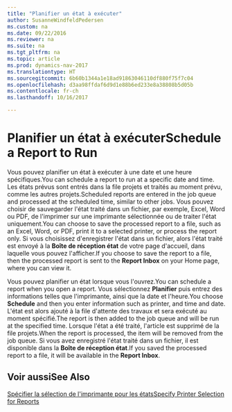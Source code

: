```yaml
---
title: "Planifier un état à exécuter"
author: SusanneWindfeldPedersen
ms.custom: na
ms.date: 09/22/2016
ms.reviewer: na
ms.suite: na
ms.tgt_pltfrm: na
ms.topic: article
ms.prod: dynamics-nav-2017
ms.translationtype: HT
ms.sourcegitcommit: 6b60b1344a1e18ad91863046110df880f75f7c04
ms.openlocfilehash: d3aa98ffdaf6d9d1e88b6ed233e8a38808b5d05b
ms.contentlocale: fr-ch
ms.lasthandoff: 10/16/2017

---
```

    
# <a name="schedule-a-report-to-run"></a><span data-ttu-id="3753e-102">Planifier un état à exécuter</span><span class="sxs-lookup"><span data-stu-id="3753e-102">Schedule a Report to Run</span></span>
<span data-ttu-id="3753e-103">Vous pouvez planifier un état à exécuter à une date et une heure spécifiques.</span><span class="sxs-lookup"><span data-stu-id="3753e-103">You can schedule a report to run at a specific date and time.</span></span> <span data-ttu-id="3753e-104">Les états prévus sont entrés dans la file projets et traités au moment prévu, comme les autres projets.</span><span class="sxs-lookup"><span data-stu-id="3753e-104">Scheduled reports are entered in the job queue and processed at the scheduled time, similar to other jobs.</span></span> <span data-ttu-id="3753e-105">Vous pouvez choisir de sauvegarder l'état traité dans un fichier, par exemple, Excel, Word ou PDF, de l'imprimer sur une imprimante sélectionnée ou de traiter l'état uniquement.</span><span class="sxs-lookup"><span data-stu-id="3753e-105">You can choose to save the processed report to a file, such as an Excel, Word, or PDF, print it to a selected printer, or process the report only.</span></span> <span data-ttu-id="3753e-106">Si vous choisissez d'enregistrer l'état dans un fichier, alors l'état traité est envoyé à la **Boîte de réception état** de votre page d'accueil, dans laquelle vous pouvez l'afficher.</span><span class="sxs-lookup"><span data-stu-id="3753e-106">If you choose to save the report to a file, then the processed report is sent to the **Report Inbox** on your Home page, where you can view it.</span></span> 

<span data-ttu-id="3753e-107">Vous pouvez planifier un état lorsque vous l'ouvrez.</span><span class="sxs-lookup"><span data-stu-id="3753e-107">You can schedule a report when you open a report.</span></span> <span data-ttu-id="3753e-108">Vous sélectionnez **Planifier** puis entrez des informations telles que l'imprimante, ainsi que la date et l'heure.</span><span class="sxs-lookup"><span data-stu-id="3753e-108">You choose **Schedule** and then you enter information such as printer, and time and date.</span></span> <span data-ttu-id="3753e-109">L'état est alors ajouté à la file d'attente des travaux et sera exécuté au moment spécifié.</span><span class="sxs-lookup"><span data-stu-id="3753e-109">The report is then added to the job queue and will be run at the specified time.</span></span> <span data-ttu-id="3753e-110">Lorsque l'état a été traité, l'article est supprimé de la file projets.</span><span class="sxs-lookup"><span data-stu-id="3753e-110">When the report is processed, the item will be removed from the job queue.</span></span> <span data-ttu-id="3753e-111">Si vous avez enregistré l'état traité dans un fichier, il est disponible dans la **Boîte de réception état**.</span><span class="sxs-lookup"><span data-stu-id="3753e-111">If you saved the processed report to a file, it will be available in the **Report Inbox**.</span></span>

## <a name="see-also"></a><span data-ttu-id="3753e-112">Voir aussi</span><span class="sxs-lookup"><span data-stu-id="3753e-112">See Also</span></span>
[<span data-ttu-id="3753e-113">Spécifier la sélection de l'imprimante pour les états</span><span class="sxs-lookup"><span data-stu-id="3753e-113">Specify Printer Selection for Reports</span></span>](ui-specify-printer-selection-reports.md) 

 


